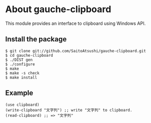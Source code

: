 # About gauche-clipboard

This module provides an interface to clipboard using Windows API.

## Install the package

    $ git clone git://github.com/SaitoAtsushi/gauche-clipboard.git
    $ cd gauche-clipboard
    $ ./DIST gen
    $ ./configure
    $ make
    $ make -s check
    $ make install

## Example

    (use clipboard)
    (write-clipboard "文字列") ;; write "文字列" to clipboard.
    (read-clipboard) ;; => "文字列"
